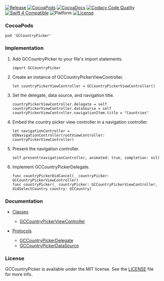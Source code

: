 [![Release](https://img.shields.io/github/release/graycampbell/GCCountryPicker.svg)](https://github.com/graycampbell/GCCountryPicker/releases/latest)
[![CocoaPods](https://img.shields.io/cocoapods/v/GCCountryPicker.svg)](https://cocoapods.org/pods/GCCountryPicker)
[![CocoaDocs](https://img.shields.io/cocoapods/metrics/doc-percent/GCCountryPicker.svg)](http://cocoadocs.org/docsets/GCCountryPicker)
[![Codacy Code Quality]()]()
[![Swift 4 Compatible](https://img.shields.io/badge/Swift_4-compatible-4BC51D.svg?style=flat)](https://developer.apple.com/swift)
![Platform](https://img.shields.io/cocoapods/p/GCCountryPicker.svg?style=flat)
[![License](https://img.shields.io/cocoapods/l/GCCountryPicker.svg)](https://github.com/graycampbell/GCCountryPicker/blob/master/LICENSE)

### CocoaPods

```
pod 'GCCountryPicker'
```

### Implementation

1. Add GCCountryPicker to your file's import statements.

    ```
    import GCCountryPicker
    ```

2. Create an instance of GCCountryPickerViewController.

    ```
    let countryPickerViewController = GCCountryPickerViewController()
    ```

3. Set the delegate, data source, and navigation title.

    ```
    countryPickerViewController.delegate = self
    countryPickerViewController.dataSource = self
    countryPickerViewController.navigationItem.title = "Countries"
    ```

4. Embed the country picker view controller in a navigation controller.

    ```
    let navigationController = UINavigationController(rootViewController: countryPickerViewController)
    ```

5. Present the navigation controller.

    ```
    self.present(navigationController, animated: true, completion: nil)
    ```

6. Implement GCCountryPickerDelegate.

    ```
    func countryPickerDidCancel(_ countryPicker: GCCountryPickerViewController)
    func countryPicker(_ countryPicker: GCCountryPickerViewController, didSelectCountry country: GCCountry)
    ```

### Documentation

- [Classes](http://cocoadocs.org/docsets/GCCountryPicker/1.0.0/Classes.html)
  - [GCCountryPickerViewController](http://cocoadocs.org/docsets/GCCountryPicker/1.0.0/Classes/GCCountryPickerViewController.html)

- [Protocols](http://cocoadocs.org/docsets/GCCountryPicker/1.0.0/Protocols.html)
  - [GCCountryPickerDelegate](http://cocoadocs.org/docsets/GCCountryPicker/1.0.0/Protocols/GCCountryPickerDelegate.html)
  - [GCCountryPickerDataSource](http://cocoadocs.org/docsets/GCCountryPicker/1.0.0/Protocols/GCCountryPickerDataSource.html)

### License

GCCountryPicker is available under the MIT license. See the [LICENSE](https://github.com/graycampbell/GCCalendar/blob/master/LICENSE) file for more info.
